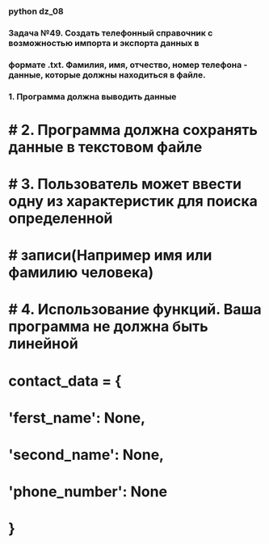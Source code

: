 ### python dz_08

### Задача №49. Создать телефонный справочник с возможностью импорта и экспорта данных в
### формате .txt. Фамилия, имя, отчество, номер телефона - данные, которые должны находиться в файле.
### 1. Программа должна выводить данные
# # 2. Программа должна сохранять данные в текстовом файле
# # 3. Пользователь может ввести одну из характеристик для поиска определенной
# # записи(Например имя или фамилию человека)
# # 4. Использование функций. Ваша программа не должна быть линейной
# contact_data = {
#     'ferst_name': None,
#     'second_name': None,
#     'phone_number': None
# }
